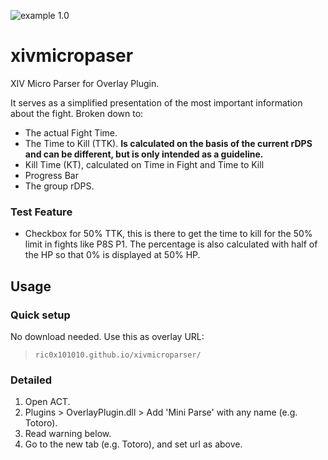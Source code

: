 
![example 1.0](https://ric0x101010.github.io/xivmicroparser/img/example_1.0.png)

# xivmicropaser
XIV Micro Parser for Overlay Plugin.

It serves as a simplified presentation of the most important information about the fight.
Broken down to:
- The actual Fight Time.
- The Time to Kill (TTK). **Is calculated on the basis of the current rDPS and can be different, but is only intended as a guideline.** 
- Kill Time (KT), calculated on Time in Fight and Time to Kill
- Progress Bar
- The group rDPS.

### Test Feature
- Checkbox for 50% TTK, this is there to get the time to kill for the 50% limit in fights like P8S P1. The percentage is also calculated with half of the HP so that 0% is displayed at 50% HP.

## Usage

### Quick setup

No download needed.
Use this as overlay URL:

> `ric0x101010.github.io/xivmicroparser/`

### Detailed

1. Open ACT.
2. Plugins > OverlayPlugin.dll > Add 'Mini Parse' with any name (e.g. Totoro).
3. Read warning below.
4. Go to the new tab (e.g. Totoro), and set url as above.
